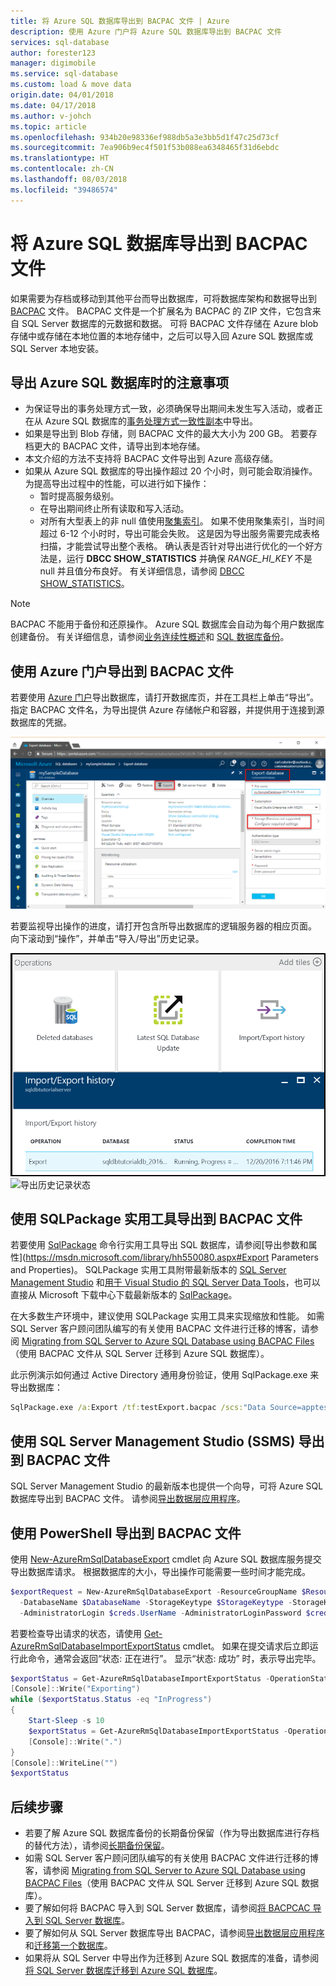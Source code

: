 ```yaml
---
title: 将 Azure SQL 数据库导出到 BACPAC 文件 | Azure
description: 使用 Azure 门户将 Azure SQL 数据库导出到 BACPAC 文件
services: sql-database
author: forester123
manager: digimobile
ms.service: sql-database
ms.custom: load & move data
origin.date: 04/01/2018
ms.date: 04/17/2018
ms.author: v-johch
ms.topic: article
ms.openlocfilehash: 934b20e98336ef988db5a3e3bb5d1f47c25d73cf
ms.sourcegitcommit: 7ea906b9ec4f501f53b088ea6348465f31d6ebdc
ms.translationtype: HT
ms.contentlocale: zh-CN
ms.lasthandoff: 08/03/2018
ms.locfileid: "39486574"
---
```

# <a name="export-an-azure-sql-database-to-a-bacpac-file"></a>将 Azure SQL 数据库导出到 BACPAC 文件

如果需要为存档或移动到其他平台而导出数据库，可将数据库架构和数据导出到 [BACPAC](https://msdn.microsoft.com/library/ee210546.aspx#Anchor_4) 文件。 BACPAC 文件是一个扩展名为 BACPAC 的 ZIP 文件，它包含来自 SQL Server 数据库的元数据和数据。 可将 BACPAC 文件存储在 Azure blob 存储中或存储在本地位置的本地存储中，之后可以导入回 Azure SQL 数据库或 SQL Server 本地安装。 


## <a name="considerations-when-exporting-an-azure-sql-database"></a>导出 Azure SQL 数据库时的注意事项

* 为保证导出的事务处理方式一致，必须确保导出期间未发生写入活动，或者正在从 Azure SQL 数据库的[事务处理方式一致性副本](sql-database-copy.md)中导出。
* 如果是导出到 Blob 存储，则 BACPAC 文件的最大大小为 200 GB。 若要存档更大的 BACPAC 文件，请导出到本地存储。
* 本文介绍的方法不支持将 BACPAC 文件导出到 Azure 高级存储。
* 如果从 Azure SQL 数据库的导出操作超过 20 个小时，则可能会取消操作。 为提高导出过程中的性能，可以进行如下操作：
  * 暂时提高服务级别。
  * 在导出期间终止所有读取和写入活动。
  * 对所有大型表上的非 null 值使用[聚集索引](https://msdn.microsoft.com/library/ms190457.aspx)。 如果不使用聚集索引，当时间超过 6-12 个小时时，导出可能会失败。 这是因为导出服务需要完成表格扫描，才能尝试导出整个表格。 确认表是否针对导出进行优化的一个好方法是，运行 **DBCC SHOW_STATISTICS** 并确保 *RANGE_HI_KEY* 不是 null 并且值分布良好。 有关详细信息，请参阅 [DBCC SHOW_STATISTICS](https://msdn.microsoft.com/library/ms174384.aspx)。

> [!NOTE]
> BACPAC 不能用于备份和还原操作。 Azure SQL 数据库会自动为每个用户数据库创建备份。 有关详细信息，请参阅[业务连续性概述](sql-database-business-continuity.md)和 [SQL 数据库备份](sql-database-automated-backups.md)。  
> 

## <a name="export-to-a-bacpac-file-using-the-azure-portal"></a>使用 Azure 门户导出到 BACPAC 文件

若要使用 [Azure 门户](https://portal.azure.cn)导出数据库，请打开数据库页，并在工具栏上单击“导出”。 指定 BACPAC 文件名，为导出提供 Azure 存储帐户和容器，并提供用于连接到源数据库的凭据。  

![数据库导出](./media/sql-database-export/database-export.png)

若要监视导出操作的进度，请打开包含所导出数据库的逻辑服务器的相应页面。 向下滚动到“操作”，并单击“导入/导出”历史记录。

![导出历史记录](./media/sql-database-export/export-history.png)
![导出历史记录状态](./media/sql-database-export/export-history2.png)

## <a name="export-to-a-bacpac-file-using-the-sqlpackage-utility"></a>使用 SQLPackage 实用工具导出到 BACPAC 文件

若要使用 [SqlPackage](https://msdn.microsoft.com/library/hh550080.aspx) 命令行实用工具导出 SQL 数据库，请参阅[导出参数和属性](https://msdn.microsoft.com/library/hh550080.aspx#Export Parameters and Properties)。 SQLPackage 实用工具附带最新版本的 [SQL Server Management Studio](https://msdn.microsoft.com/library/mt238290.aspx) 和[用于 Visual Studio 的 SQL Server Data Tools](https://msdn.microsoft.com/library/mt204009.aspx)，也可以直接从 Microsoft 下载中心下载最新版本的 [SqlPackage](https://www.microsoft.com/download/details.aspx?id=53876)。

在大多数生产环境中，建议使用 SQLPackage 实用工具来实现缩放和性能。 如需 SQL Server 客户顾问团队编写的有关使用 BACPAC 文件进行迁移的博客，请参阅 [Migrating from SQL Server to Azure SQL Database using BACPAC Files](https://blogs.msdn.microsoft.com/sqlcat/2016/10/20/migrating-from-sql-server-to-azure-sql-database-using-bacpac-files/)（使用 BACPAC 文件从 SQL Server 迁移到 Azure SQL 数据库）。

此示例演示如何通过 Active Directory 通用身份验证，使用 SqlPackage.exe 来导出数据库：

```cmd
SqlPackage.exe /a:Export /tf:testExport.bacpac /scs:"Data Source=apptestserver.database.chinacloudapi.cn;Initial Catalog=MyDB;" /ua:True /tid:"apptest.partner.onmschina.cn"
```

## <a name="export-to-a-bacpac-file-using-sql-server-management-studio-ssms"></a>使用 SQL Server Management Studio (SSMS) 导出到 BACPAC 文件

SQL Server Management Studio 的最新版本也提供一个向导，可将 Azure SQL 数据库导出到 BACPAC 文件。 请参阅[导出数据层应用程序](https://docs.microsoft.com/sql/relational-databases/data-tier-applications/export-a-data-tier-application)。

## <a name="export-to-a-bacpac-file-using-powershell"></a>使用 PowerShell 导出到 BACPAC 文件

使用 [New-AzureRmSqlDatabaseExport](https://docs.microsoft.com/powershell/module/azurerm.sql/new-azurermsqldatabaseexport) cmdlet 向 Azure SQL 数据库服务提交导出数据库请求。 根据数据库的大小，导出操作可能需要一些时间才能完成。

 ```powershell
 $exportRequest = New-AzureRmSqlDatabaseExport -ResourceGroupName $ResourceGroupName -ServerName $ServerName `
   -DatabaseName $DatabaseName -StorageKeytype $StorageKeytype -StorageKey $StorageKey -StorageUri $BacpacUri `
   -AdministratorLogin $creds.UserName -AdministratorLoginPassword $creds.Password
 ```

若要检查导出请求的状态，请使用 [Get-AzureRmSqlDatabaseImportExportStatus](https://docs.microsoft.com/powershell/module/azurerm.sql/get-azurermsqldatabaseimportexportstatus) cmdlet。 如果在提交请求后立即运行此命令，通常会返回“状态: 正在进行”。 显示“状态: 成功”  时，表示导出完毕。

```powershell
$exportStatus = Get-AzureRmSqlDatabaseImportExportStatus -OperationStatusLink $exportRequest.OperationStatusLink
[Console]::Write("Exporting")
while ($exportStatus.Status -eq "InProgress")
{
    Start-Sleep -s 10
    $exportStatus = Get-AzureRmSqlDatabaseImportExportStatus -OperationStatusLink $exportRequest.OperationStatusLink
    [Console]::Write(".")   
}
[Console]::WriteLine("")
$exportStatus
```

## <a name="next-steps"></a>后续步骤

* 若要了解 Azure SQL 数据库备份的长期备份保留（作为导出数据库进行存档的替代方法），请参阅[长期备份保留](sql-database-long-term-retention.md)。
* 如需 SQL Server 客户顾问团队编写的有关使用 BACPAC 文件进行迁移的博客，请参阅 [Migrating from SQL Server to Azure SQL Database using BACPAC Files](https://blogs.msdn.microsoft.com/sqlcat/2016/10/20/migrating-from-sql-server-to-azure-sql-database-using-bacpac-files/)（使用 BACPAC 文件从 SQL Server 迁移到 Azure SQL 数据库）。
* 要了解如何将 BACPAC 导入到 SQL Server 数据库，请参阅[将 BACPCAC 导入到 SQL Server 数据库](https://msdn.microsoft.com/library/hh710052.aspx)。
* 要了解如何从 SQL Server 数据库导出 BACPAC，请参阅[导出数据层应用程序](https://docs.microsoft.com/sql/relational-databases/data-tier-applications/export-a-data-tier-application)和[迁移第一个数据库](sql-database-migrate-your-sql-server-database.md)。
* 如果将从 SQL Server 中导出作为迁移到 Azure SQL 数据库的准备，请参阅[将 SQL Server 数据库迁移到 Azure SQL 数据库](sql-database-cloud-migrate.md)。

<!--Update_Description: add example shows how to export a database using SqlPackage.exe with Active Directory Universal Authentication-->